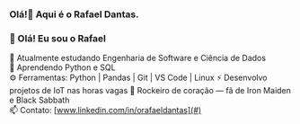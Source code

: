 ### Olá!👋 Aqui é o Rafael Dantas.

<!--
**orafaeldantas/orafaeldantas** is a ✨ _special_ ✨ repository because its `README.md` (this file) appears on your GitHub profile.

Here are some ideas to get you started:

- 🔭 I’m currently working on ...
- 🌱 I’m currently learning ...
- 👯 I’m looking to collaborate on ...
- 🤔 I’m looking for help with ...
- 💬 Ask me about ...
- 📫 How to reach me: ...
- 😄 Pronouns: ...
- ⚡ Fun fact: ...
-->

### 👋 Olá! Eu sou o Rafael

🔭 Atualmente estudando Engenharia de Software e Ciência de Dados  
🌱 Aprendendo Python e SQL  
⚙️ Ferramentas: Python | Pandas | Git | VS Code | Linux 
⚡ Desenvolvo projetos de IoT nas horas vagas
🎸 Rockeiro de coração — fã de Iron Maiden e Black Sabbath  
📫 Contato: [www.linkedin.com/in/orafaeldantas](#)

##
<!--
<div style="display: inline_block"><br>
  <img align="center" alt="Rafael-Arduino" height="30" width="40" src="https://cdn.jsdelivr.net/gh/devicons/devicon/icons/arduino/arduino-original-wordmark.svg">
  <img align="center" alt="Rafael-C" height="30" width="40" src="https://cdn.jsdelivr.net/gh/devicons/devicon/icons/c/c-original.svg">
  <img align="center" alt="Rafael-C++" height="30" width="40" src="https://cdn.jsdelivr.net/gh/devicons/devicon/icons/cplusplus/cplusplus-original.svg">
  <img align="center" alt="Rafael-Linux" height="30" width="40" src="https://cdn.jsdelivr.net/gh/devicons/devicon/icons/linux/linux-original.svg">
  <img align="center" alt="Rafael-Linux" height="30" width="40" src="https://cdn.jsdelivr.net/gh/devicons/devicon/icons/putty/putty-original.svg">
  
</div>
-->




